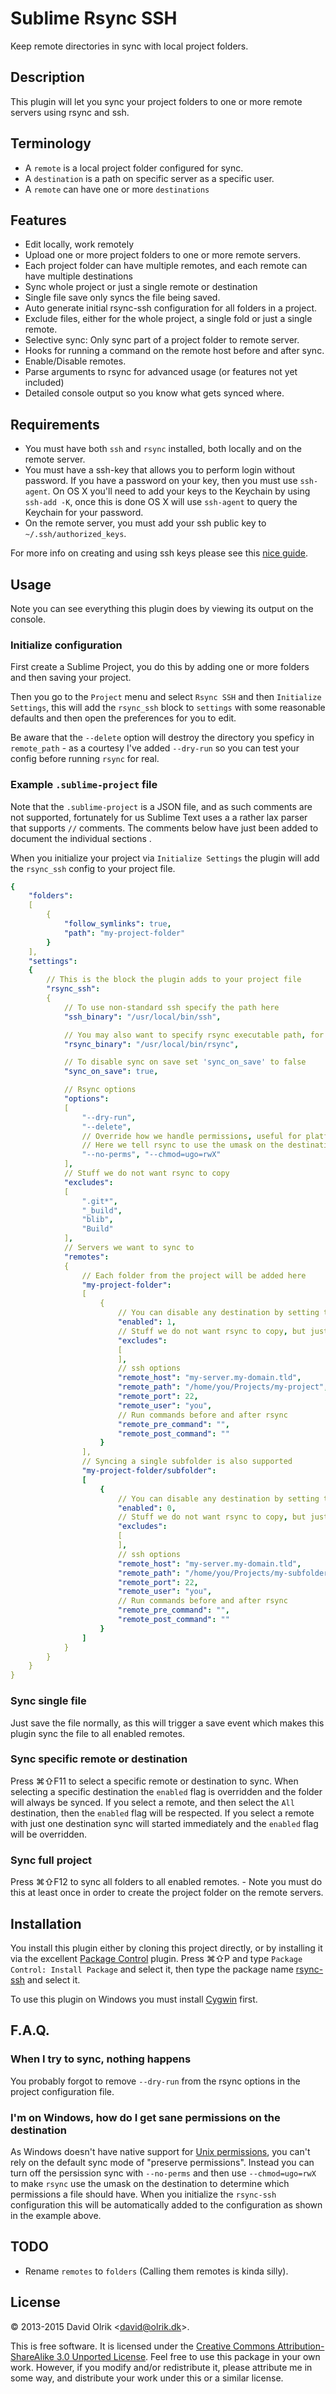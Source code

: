 # Sublime Rsync SSH

Keep remote directories in sync with local project folders.

## Description

This plugin will let you sync your project folders to one or more remote servers using rsync and ssh.

## Terminology

- A `remote` is a local project folder configured for sync.
- A `destination` is a path on specific server as a specific user.
- A `remote` can have one or more `destinations`

## Features

- Edit locally, work remotely
- Upload one or more project folders to one or more remote servers.
- Each project folder can have multiple remotes, and each remote can have multiple destinations
- Sync whole project or just a single remote or destination
- Single file save only syncs the file being saved.
- Auto generate initial rsync-ssh configuration for all folders in a project.
- Exclude files, either for the whole project, a single fold or just a single remote.
- Selective sync: Only sync part of a project folder to remote server.
- Hooks for running a command on the remote host before and after sync.
- Enable/Disable remotes.
- Parse arguments to rsync for advanced usage (or features not yet included)
- Detailed console output so you know what gets synced where.

## Requirements

- You must have both `ssh` and `rsync` installed, both locally and on the remote server.
- You must have a ssh-key that allows you to perform login without password. If you have a password on your key, then you must use `ssh-agent`. On OS X you'll need to add your keys to the Keychain by using `ssh-add -K`, once this is done OS X will use `ssh-agent` to query the Keychain for your password.
- On the remote server, you must add your ssh public key to `~/.ssh/authorized_keys`.

For more info on creating and using ssh keys please see this [nice guide](https://help.github.com/articles/set-up-git#password-caching).

## Usage

Note you can see everything this plugin does by viewing its output on the console.

### Initialize configuration

First create a Sublime Project, you do this by adding one or more folders and then saving your project.

Then you go to the `Project` menu and select `Rsync SSH` and then `Initialize Settings`, this will add the `rsync_ssh` block to `settings` with some reasonable defaults and then open the preferences for you to edit.

Be aware that the `--delete` option will destroy the directory you speficy in `remote_path` - as a courtesy I've added `--dry-run` so you can test your config before running `rsync` for real.

### Example `.sublime-project` file

Note that the `.sublime-project` is a JSON file, and as such comments are not supported, fortunately for us Sublime Text uses a a rather lax parser that supports `//` comments.
The comments below have just been added to document the individual sections .

When you initialize your project via `Initialize Settings` the plugin will add the `rsync_ssh` config to your project file.

```yaml
{
    "folders":
    [
        {
            "follow_symlinks": true,
            "path": "my-project-folder"
        }
    ],
    "settings":
    {
        // This is the block the plugin adds to your project file
        "rsync_ssh":
        {
            // To use non-standard ssh specify the path here
            "ssh_binary": "/usr/local/bin/ssh",

            // You may also want to specify rsync executable path, for instance, if using MSYS under Windows
            "rsync_binary": "/usr/local/bin/rsync",

            // To disable sync on save set 'sync_on_save' to false
            "sync_on_save": true,

            // Rsync options
            "options":
            [
                "--dry-run",
                "--delete",
                // Override how we handle permissions, useful for platforms that does not support Unix permissions.
                // Here we tell rsync to use the umask on the destination to set the permissions
                "--no-perms", "--chmod=ugo=rwX"
            ],
            // Stuff we do not want rsync to copy
            "excludes":
            [
                ".git*",
                "_build",
                "blib",
                "Build"
            ],
            // Servers we want to sync to
            "remotes":
            {
                // Each folder from the project will be added here
                "my-project-folder":
                [
                    {
                        // You can disable any destination by setting this value to 0
                        "enabled": 1,
                        // Stuff we do not want rsync to copy, but just for this destination
                        "excludes":
                        [
                        ],
                        // ssh options
                        "remote_host": "my-server.my-domain.tld",
                        "remote_path": "/home/you/Projects/my-project",
                        "remote_port": 22,
                        "remote_user": "you",
                        // Run commands before and after rsync
                        "remote_pre_command": "",
                        "remote_post_command": ""
                    }
                ],
                // Syncing a single subfolder is also supported
                "my-project-folder/subfolder":
                [
                    {
                        // You can disable any destination by setting this value to 0
                        "enabled": 0,
                        // Stuff we do not want rsync to copy, but just for this destination
                        "excludes":
                        [
                        ],
                        // ssh options
                        "remote_host": "my-server.my-domain.tld",
                        "remote_path": "/home/you/Projects/my-subfolder-target",
                        "remote_port": 22,
                        "remote_user": "you",
                        // Run commands before and after rsync
                        "remote_pre_command": "",
                        "remote_post_command": ""
                    }
                ]
            }
        }
    }
}
```

### Sync single file

Just save the file normally, as this will trigger a save event which makes this plugin sync the file to all enabled remotes.

### Sync specific remote or destination

Press ⌘⇧F11 to select a specific remote or destination to sync. When selecting a specific destination the `enabled` flag is overridden and the folder will always be synced.
If you select a remote, and then select the `All` destination, then the `enabled` flag will be respected.
If you select a remote with just one destination sync will started immediately and the `enabled` flag will be overridden.

### Sync full project

Press ⌘⇧F12 to sync all folders to all enabled remotes. - Note you must do this at least once in order to create the project folder on the remote servers.

## Installation

You install this plugin either by cloning this project directly, or by installing it via the excellent [Package Control](http://packagecontrol.io) plugin. Press ⌘⇧P and type `Package Control: Install Package` and select it, then type the package name [rsync-ssh](https://packagecontrol.io/packages/Rsync%20SSH) and select it.

To use this plugin on Windows you must install [Cygwin](https://www.cygwin.com) first.

## F.A.Q.

### When I try to sync, nothing happens

You probably forgot to remove `--dry-run` from the rsync options in the project configuration file.

### I'm on Windows, how do I get sane permissions on the destination

As Windows doesn't have native support for [Unix permissions](https://en.wikipedia.org/wiki/File_system_permissions#Traditional_Unix_permissions), you can't rely on the default sync mode of "preserve permissions".
Instead you can turn off the persission sync with `--no-perms` and then use `--chmod=ugo=rwX` to make `rsync` use the umask on the destination to determine which permissions a file should have.
When you initialize the `rsync-ssh` configuration this will be automatically added to the configuration as shown in the example above.

## TODO

- Rename `remotes` to `folders` (Calling them remotes is kinda silly).

## License

&copy; 2013-2015 David Olrik <[david@olrik.dk](mailto:david@olrik.dk)>.

This is free software. It is licensed under the [Creative Commons Attribution-ShareAlike 3.0 Unported License](http://creativecommons.org/licenses/by-sa/3.0/). Feel free to use this package in your own work. However, if you modify and/or redistribute it, please attribute me in some way, and distribute your work under this or a similar license.


